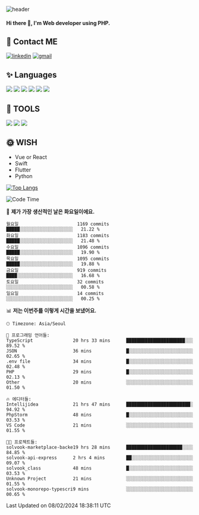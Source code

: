 ![header](https://capsule-render.vercel.app/api?type=waving&color=auto&height=300&section=header&text=Elin&fontSize=90&animation=twinkling)

#### Hi there 👋, I'm <b>Web developer</b> using PHP. ####

<!--
- 🔭 I’m currently working on Uniwill
- 🌱 I’m currently learning Vue or React or Python.
-->

<!---#### I am PHP developer --->

## 💌 Contact ME ###
[<img src='https://img.shields.io/badge/-EunjiKo-%230A66C2?style=flat-square&logo=LinkedIn&logoColor=white' alt='linkedin'>](https://www.linkedin.com/in/https://www.linkedin.com/in/eunji-ko-00a907164//)  [<img src='https://img.shields.io/badge/-einee214%40gmail.com-%23EA4335?style=flat-square&logo=Gmail&logoColor=white' alt='gmail'>](einee214@gmail.com)  


## ✨ Languages
<img src='https://img.shields.io/badge/-PHP-%23777BB4?style=for-the-badge&logo=PHP&logoColor=white'> <img src='https://img.shields.io/badge/-Laravel-%23FF2D20?style=for-the-badge&logo=Laravel&logoColor=white'> <img src='https://img.shields.io/badge/Jquery-%230769AD?style=for-the-badge&logo=Jquery&logoColor=white'> <img src='https://img.shields.io/badge/CSS3-%231572B6?style=for-the-badge&logo=CSS3&logoColor=white'> <img src='https://img.shields.io/badge/Bootstrap-%237952B3?style=for-the-badge&logo=Bootstrap&logoColor=white' > <img src='https://img.shields.io/badge/MySQL-%234479A1?style=for-the-badge&logo=MySQL&logoColor=white' >

## 🌷 TOOLS
<img src='https://img.shields.io/badge/PHPSTORM-%23000000?style=for-the-badge&logo=PhpStorm&logoColor=white' > <img src='https://img.shields.io/badge/GitLab-%23FCA121?style=for-the-badge&logo=GitLab&logoColor=white' > <img src='https://img.shields.io/badge/GitHub-%23181717?style=for-the-badge&logo=GitHub&logoColor=white'>


## 🌞 WISH
- Vue or React
- Swift
- Flutter
- Python


[![Top Langs](https://github-readme-stats.vercel.app/api/top-langs/?username=ein214&layout=compact)](https://github.com/anuraghazra/github-readme-stats)

<!--START_SECTION:waka-->
![Code Time](http://img.shields.io/badge/Code%20Time-3%2C249%20hrs%207%20mins-blue)

📅 **제가 가장 생산적인 날은 화요일이에요.** 

```text
월요일                      1169 commits        █████░░░░░░░░░░░░░░░░░░░░   21.22 % 
화요일                      1183 commits        █████░░░░░░░░░░░░░░░░░░░░   21.48 % 
수요일                      1096 commits        █████░░░░░░░░░░░░░░░░░░░░   19.90 % 
목요일                      1095 commits        █████░░░░░░░░░░░░░░░░░░░░   19.88 % 
금요일                      919 commits         ████░░░░░░░░░░░░░░░░░░░░░   16.68 % 
토요일                      32 commits          ░░░░░░░░░░░░░░░░░░░░░░░░░   00.58 % 
일요일                      14 commits          ░░░░░░░░░░░░░░░░░░░░░░░░░   00.25 % 
```


📊 **저는 이번주를 이렇게 시간을 보냈어요.** 

```text
🕑︎ Timezone: Asia/Seoul

💬 프로그래밍 언어들: 
TypeScript               20 hrs 33 mins      ██████████████████████░░░   89.52 % 
JSON                     36 mins             █░░░░░░░░░░░░░░░░░░░░░░░░   02.65 % 
.env file                34 mins             █░░░░░░░░░░░░░░░░░░░░░░░░   02.48 % 
PHP                      29 mins             █░░░░░░░░░░░░░░░░░░░░░░░░   02.13 % 
Other                    20 mins             ░░░░░░░░░░░░░░░░░░░░░░░░░   01.50 % 

🔥 에디터들: 
Intellijidea             21 hrs 47 mins      ████████████████████████░   94.92 % 
PhpStorm                 48 mins             █░░░░░░░░░░░░░░░░░░░░░░░░   03.53 % 
VS Code                  21 mins             ░░░░░░░░░░░░░░░░░░░░░░░░░   01.55 % 

🐱‍💻 프로젝트들: 
solvook-marketplace-backe19 hrs 28 mins      █████████████████████░░░░   84.85 % 
solvook-api-express      2 hrs 4 mins        ██░░░░░░░░░░░░░░░░░░░░░░░   09.07 % 
solvook_class            48 mins             █░░░░░░░░░░░░░░░░░░░░░░░░   03.53 % 
Unknown Project          21 mins             ░░░░░░░░░░░░░░░░░░░░░░░░░   01.55 % 
solvook-monorepo-typescri9 mins              ░░░░░░░░░░░░░░░░░░░░░░░░░   00.65 % 
```


 Last Updated on 08/02/2024 18:38:11 UTC
<!--END_SECTION:waka-->

<!---![GitHub stats](https://github-readme-stats.vercel.app/api?username=ein214&show_icons=true&theme=dracula)  --->



